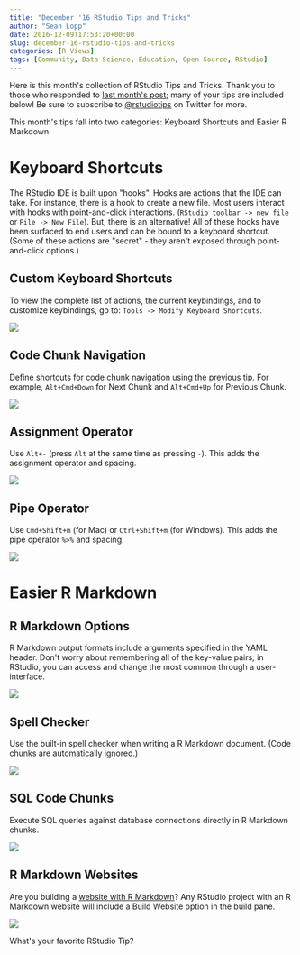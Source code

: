 ```yaml
---
title: "December '16 RStudio Tips and Tricks"
author: "Sean Lopp"
date: 2016-12-09T17:53:20+00:00
slug: december-16-rstudio-tips-and-tricks
categories: [R Views]
tags: [Community, Data Science, Education, Open Source, RStudio]
---
```


Here is this month's collection of RStudio Tips and Tricks. Thank you to those who responded to [last month's post](https://www.rstudio.com/rviews/2016/11/11/easy-tricks-you-mightve-missed/); many of your tips are included below! Be sure to subscribe to [@rstudiotips](https://twitter.com/rstudiotips) on Twitter for more.

This month's tips fall into two categories: Keyboard Shortcuts and Easier R Markdown.

# Keyboard Shortcuts

The RStudio IDE is built upon "hooks". Hooks are actions that the IDE can take. For instance, there is a hook to create a new file. Most users interact with hooks with point-and-click interactions. (`RStudio toolbar -> new file` or `File -> New File`). But, there is an alternative! All of these hooks have been surfaced to end users and can be bound to a keyboard shortcut. (Some of these actions are "secret" - they aren't exposed through point-and-click options.)

## Custom Keyboard Shortcuts

To view the complete list of actions, the current keybindings, and to customize keybindings, go to: `Tools -> Modify Keyboard Shortcuts`.

![](https://www.rstudio.com/wp-content/uploads/2016/12/tips_keyboard_shortcuts.gif)

## Code Chunk Navigation

Define shortcuts for code chunk navigation using the previous tip. For example, `Alt+Cmd+Down` for Next Chunk and `Alt+Cmd+Up` for Previous Chunk.

![](https://www.rstudio.com/wp-content/uploads/2016/12/tips_codechunknav.gif)

## Assignment Operator

Use `Alt+-` (press `Alt` at the same time as pressing `-`). This adds the assignment operator and spacing.

![](https://www.rstudio.com/wp-content/uploads/2016/12/tips_assignNEW.gif)

## Pipe Operator

Use `Cmd+Shift+m` (for Mac) or `Ctrl+Shift+m` (for Windows). This adds the pipe operator `%>%` and spacing.

![](https://www.rstudio.com/wp-content/uploads/2016/12/tips_pipeNEW.gif)

# Easier R Markdown

## R Markdown Options

R Markdown output formats include arguments specified in the YAML header. Don't worry about remembering all of the key-value pairs; in RStudio, you can access and change the most common through a user-interface.

![](https://www.rstudio.com/wp-content/uploads/2016/12/tips_rmdoptions.gif)

## Spell Checker

Use the built-in spell checker when writing a R Markdown document. (Code chunks are automatically ignored.)

![](https://www.rstudio.com/wp-content/uploads/2016/12/tips_spellcheck.gif)

## SQL Code Chunks

Execute SQL queries against database connections directly in R Markdown chunks.

![](https://www.rstudio.com/wp-content/uploads/2016/12/tips_sql.jpg)

## R Markdown Websites

Are you building a [website with R Markdown](http://rmarkdown.rstudio.com/rmarkdown_websites.html)? Any RStudio project with an R Markdown website will include a Build Website option in the build pane.

![](https://www.rstudio.com/wp-content/uploads/2016/12/tips_buildpane.jpg)

What's your favorite RStudio Tip?
